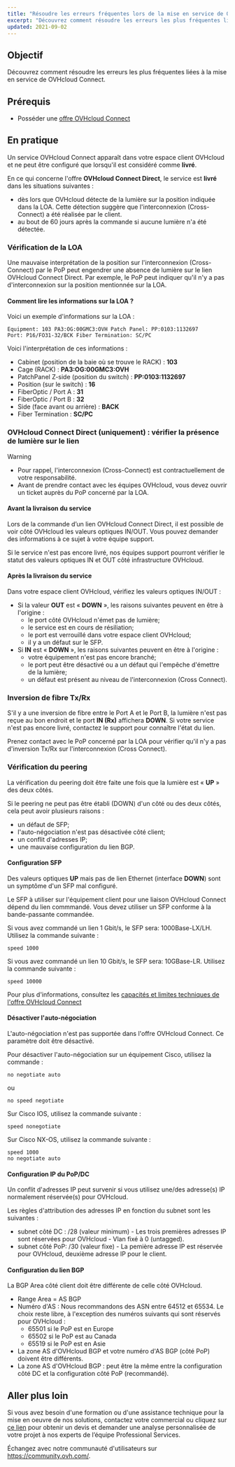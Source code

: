 ```yaml
---
title: "Résoudre les erreurs fréquentes lors de la mise en service de OVHcloud Connect"
excerpt: "Découvrez comment résoudre les erreurs les plus fréquentes liées à la mise en service de OVHcloud Connect"
updated: 2021-09-02
---
```



## Objectif

Découvrez comment résoudre les erreurs les plus fréquentes liées à la mise en service de OVHcloud Connect.

## Prérequis

- Posséder une [offre OVHcloud Connect](https://www.ovhcloud.com/fr-ca/network-security/ovhcloud-connect/)

## En pratique

Un service OVHcloud Connect apparaît dans votre espace client OVHcloud et ne peut être configuré que lorsqu'il est considéré comme **livré**.

En ce qui concerne l'offre **OVHcloud Connect Direct**, le service est **livré** dans les situations suivantes :

- dès lors que OVHcloud détecte de la lumière sur la position indiquée dans la LOA. Cette détection suggère que l'interconnexion (Cross-Connect) a été réalisée par le client.
- au bout de 60 jours après la commande si aucune lumière n'a été détectée.

### Vérification de la LOA

Une mauvaise interprétation de la position sur l'interconnexion (Cross-Connect) par le PoP peut engendrer une absence de lumière sur le lien OVHcloud Connect Direct.
Par exemple, le PoP peut indiquer qu'il n'y a pas d'interconnexion sur la position mentionnée sur la LOA.

#### Comment lire les informations sur la LOA ?

Voici un exemple d'informations sur la LOA :

```
Equipment: 103 PA3:OG:00GMC3:OVH Patch Panel: PP:0103:1132697
Port: P16/FO31-32/BCK Fiber Termination: SC/PC
```

Voici l'interprétation de ces informations :

- Cabinet (position de la baie où se trouve le RACK) : **103**
- Cage (RACK) : **PA3:OG:00GMC3:OVH**
- PatchPanel Z-side (position du switch) : **PP:0103:1132697**
- Position (sur le switch) : **16**
- FiberOptic / Port A : **31**
- FiberOptic / Port B : **32**
- Side (face avant ou arrière) : **BACK**
- Fiber Termination : **SC/PC**

### OVHcloud Connect Direct (uniquement) : vérifier la présence de lumière sur le lien

> [!warning]
>
> - Pour rappel, l'interconnexion (Cross-Connect) est contractuellement de votre responsabilité.
> - Avant de prendre contact avec les équipes OVHcloud, vous devez ouvrir un ticket auprès du PoP concerné par la LOA.
>

#### Avant la livraison du service

Lors de la commande d’un lien OVHcloud Connect Direct, il est possible de voir côté OVHcloud les valeurs optiques IN/OUT. Vous pouvez demander des informations à ce sujet à votre équipe support.

Si le service n'est pas encore livré, nos équipes support pourront vérifier le statut des valeurs optiques IN et OUT côté infrastructure OVHcloud.

#### Après la livraison du service

Dans votre espace client OVHcloud, vérifiez les valeurs optiques IN/OUT :

- Si la valeur **OUT** est « **DOWN** », les raisons suivantes peuvent en être à l'origine :
    - le port côté OVHcloud n'émet pas de lumière;
    - le service est en cours de résiliation;
    - le port est verrouillé dans votre espace client OVHcloud;
    - il y a un défaut sur le SFP.
- Si **IN** est « **DOWN** », les raisons suivantes peuvent en être à l'origine :
    - votre équipement n'est pas encore branché;
    - le port peut être désactivé ou a un défaut qui l'empêche d'émettre de la lumière;
    - un défaut est présent au niveau de l'interconnexion (Cross Connect).

### Inversion de fibre Tx/Rx

S'il y a une inversion de fibre entre le Port A et le Port B, la lumière n'est pas reçue au bon endroit et le port **IN (Rx)** affichera **DOWN**. Si votre service n'est pas encore livré, contactez le support pour connaître l'état du lien.

Prenez contact avec le PoP concerné par la LOA pour vérifier qu'il n'y a pas d'inversion Tx/Rx sur l'interconnexion (Cross Connect).

### Vérification du peering

La vérification du peering doit être faite une fois que la lumière est « **UP** » des deux côtés.

Si le peering ne peut pas être établi (DOWN) d'un côté ou des deux côtés, cela peut avoir plusieurs raisons :

- un défaut de SFP;
- l'auto-négociation n'est pas désactivée côté client;
- un conflit d'adresses IP;
- une mauvaise configuration du lien BGP.

#### Configuration SFP

Des valeurs optiques **UP** mais pas de lien Ethernet (interface **DOWN**) sont un symptôme d'un SFP mal configuré.

Le SFP à utiliser sur l'équipement client pour une liaison OVHcloud Connect dépend du lien commmandé. Vous devez utiliser un SFP conforme à la bande-passante commandée.

Si vous avez commandé un lien 1 Gbit/s, le SFP sera: 1000Base-LX/LH. Utilisez la commande suivante :

```
speed 1000
```

Si vous avez commandé un lien 10 Gbit/s, le SFP sera: 10GBase-LR. Utilisez la commande suivante :

```
speed 10000
```

Pour plus d'informations, consultez les [capacités et limites techniques de l'offre OVHcloud Connect](/pages/network/ovhcloud_connect/occ-limits)

#### Désactiver l'auto-négociation

L'auto-négociation n'est pas supportée dans l'offre OVHcloud Connect. Ce paramètre doit être désactivé.

Pour désactiver l'auto-négociation sur un équipement Cisco, utilisez la commande :

```
no negotiate auto
```

ou

```
no speed negotiate
```

Sur Cisco IOS, utilisez la commande suivante :

```
speed nonegotiate
```

Sur Cisco NX-OS, utilisez la commande suivante :

```
speed 1000
no negotiate auto
```

#### Configuration IP du PoP/DC

Un conflit d'adresses IP peut survenir si vous utilisez une/des adresse(s) IP normalement réservée(s) pour OVHcloud.

Les règles d'attribution des adresses IP en fonction du subnet sont les suivantes :

- subnet côté DC : /28 (valeur minimum) - Les trois premières adresses IP sont réservées pour OVHcloud - Vlan fixé à 0 (untagged).
- subnet côté PoP: /30 (valeur fixe) - La pemière adresse IP est réservée pour OVHcloud, deuxième adresse IP pour le client.

#### Configuration du lien BGP

La BGP Area côté client doit être différente de celle côté OVHcloud.

- Range Area = AS BGP
- Numéro d'AS : Nous recommandons des ASN entre 64512 et 65534. Le choix reste libre, à l'exception des numéros suivants qui sont réservés pour OVHcloud :
     - 65501 si le PoP est en Europe
     - 65502 si le PoP est au Canada
     - 65519 si le PoP est en Asie
- La zone AS d'OVHcloud BGP et votre numéro d'AS BGP (côté PoP) doivent être différents.
- La zone AS d'OVHcloud BGP : peut être la même entre la configuration côté DC et la configuration côté PoP (recommandé).

## Aller plus loin

Si vous avez besoin d'une formation ou d'une assistance technique pour la mise en oeuvre de nos solutions, contactez votre commercial ou cliquez sur [ce lien](https://www.ovhcloud.com/fr-ca/professional-services/) pour obtenir un devis et demander une analyse personnalisée de votre projet à nos experts de l’équipe Professional Services.

Échangez avec notre communauté d'utilisateurs sur <https://community.ovh.com/>.

